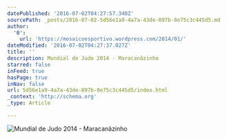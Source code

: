 ```yaml
---
datePublished: '2016-07-02T04:27:57.340Z'
sourcePath: _posts/2016-07-02-5d56e1a9-4a7a-43de-897b-8e75c3c445d5.md
author:
  '0':
    url: 'https://mosaicoesportivo.wordpress.com/2014/01/'
dateModified: '2016-07-02T04:27:37.027Z'
title: ''
description: Mundial de Judo 2014 - Maracanãzinho
starred: false
inFeed: true
hasPage: true
inNav: false
url: 5d56e1a9-4a7a-43de-897b-8e75c3c445d5/index.html
_context: 'http://schema.org'
_type: Article

---
```

![Mundial de Judo 2014 - Maracanãzinho](https://imgflo.herokuapp.com/graph/vahj1ThiexotieMo/f74fdcba15cf2d8a0f08ad90e647206c/croprotate.jpg?cropheight=847&cropwidth=1280&degrees=0&input=https%3A%2F%2Fthe-grid-user-content.s3-us-west-2.amazonaws.com%2F7a0e1b81-e6f3-4a09-ae0a-55728646e150.jpg&x=0&y=0)